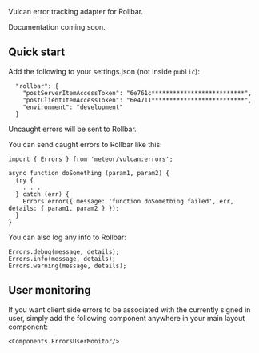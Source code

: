 Vulcan error tracking adapter for Rollbar.

Documentation coming soon. 

## Quick start

Add the following to your settings.json (not inside `public`):

```
  "rollbar": {
    "postServerItemAccessToken": "6e761c**************************",
    "postClientItemAccessToken": "6e4711**************************",
    "environment": "development"
  }
```

Uncaught errors will be sent to Rollbar.

You can send caught errors to Rollbar like this:

```
import { Errors } from 'meteor/vulcan:errors';

async function doSomething (param1, param2) {
  try {
    . . .
  } catch (err) {
    Errors.error({ message: 'function doSomething failed', err, details: { param1, param2 } });
  }
}
```

You can also log any info to Rollbar:

```
Errors.debug(message, details);
Errors.info(message, details);
Errors.warning(message, details);
```

## User monitoring

If you want client side errors to be associated with the currently signed in user, simply add the following component anywhere in your main layout component:

```
<Components.ErrorsUserMonitor/>
```
